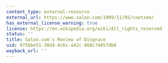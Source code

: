 ```yaml
---
content_type: external-resource
external_url: https://www.salon.com/1999/11/05/coetzee/
has_external_license_warning: true
license: https://en.wikipedia.org/wiki/All_rights_reserved
status: ''
title: Salon.com's Review of Disgrace
uid: 975bbe51-38d4-4c6c-a42c-860c74457db8
wayback_url: ''
---
```

